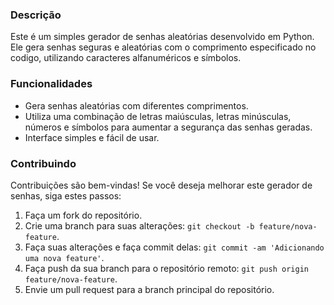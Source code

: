 ### Descrição

Este é um simples gerador de senhas aleatórias desenvolvido em Python. Ele gera senhas seguras e aleatórias com o comprimento especificado no codigo, utilizando caracteres alfanuméricos e símbolos.

### Funcionalidades

- Gera senhas aleatórias com diferentes comprimentos.
- Utiliza uma combinação de letras maiúsculas, letras minúsculas, números e símbolos para aumentar a segurança das senhas geradas.
- Interface simples e fácil de usar.

### Contribuindo

Contribuições são bem-vindas! Se você deseja melhorar este gerador de senhas, siga estes passos:

1. Faça um fork do repositório.
2. Crie uma branch para suas alterações: `git checkout -b feature/nova-feature`.
3. Faça suas alterações e faça commit delas: `git commit -am 'Adicionando uma nova feature'`.
4. Faça push da sua branch para o repositório remoto: `git push origin feature/nova-feature`.
5. Envie um pull request para a branch principal do repositório.
